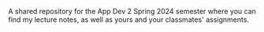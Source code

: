 A shared repository for the App Dev 2 Spring 2024 semester where you can find my lecture notes, as well as yours and your classmates' assignments.

